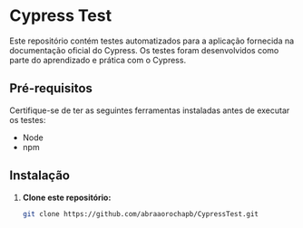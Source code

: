 # Cypress Test

Este repositório contém testes automatizados para a aplicação fornecida na documentação oficial do Cypress. Os testes foram desenvolvidos como parte do aprendizado e prática com o Cypress.

## Pré-requisitos

Certifique-se de ter as seguintes ferramentas instaladas antes de executar os testes:

- Node
- npm

## Instalação

1. **Clone este repositório:**

   ```bash
   git clone https://github.com/abraaorochapb/CypressTest.git
